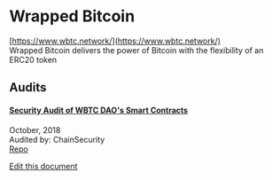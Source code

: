 
# Wrapped Bitcoin
  
[https://www.wbtc.network/](https://www.wbtc.network/)<br>
Wrapped Bitcoin delivers the power of Bitcoin with the flexibility of an ERC20 token


## Audits



#### [Security Audit of WBTC DAO's Smart Contracts](https://github.com/ChainSecurity/audits/blob/master/ChainSecurity_WBTC.pdf)

October, 2018<br>
Audited by: ChainSecurity<br>
[Repo](https://github.com/WrappedBTC/bitcoin-token-smart-contracts)
      

  





[Edit this document](https://github.com/ConsenSys/blockchainSecurityDB/blob/master/projects/wrapped-bitcoin.json)